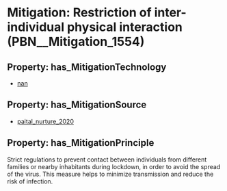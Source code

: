 # Mitigation: __Restriction of inter-individual        physical interaction__ (PBN__Mitigation_1554)

## Property: has_MitigationTechnology

* [nan](../Technology/PBN__Technology_22)

## Property: has_MitigationSource

* [paital_nurture_2020](../Article/PBN__Article_44)

## Property: has_MitigationPrinciple

Strict regulations to prevent contact between individuals from different families or nearby inhabitants during lockdown, in order to avoid the spread of the virus. This measure helps to minimize transmission and reduce the risk of infection.

